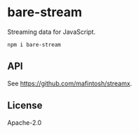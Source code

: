 # bare-stream

Streaming data for JavaScript.

```
npm i bare-stream
```

## API

See <https://github.com/mafintosh/streamx>.

## License

Apache-2.0
